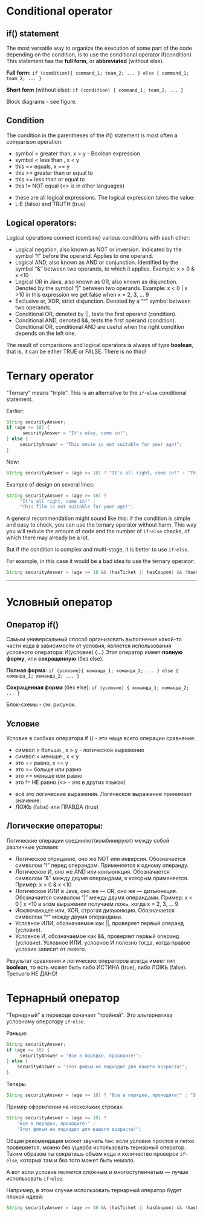 # Conditional operator

## if() statement

The most versatile way to organize the execution of some part of the code
depending on the condition, is to use the conditional operator
if(condition)
This statement has the **full form**, or **abbreviated** (without else).

**Full form:**
        `if (condition){
            command_1;
            team_2;
            ...
        } else {
            command_1;
            team_2;
            ...
        }`

**Short form** (without else):
        `if (condition) {
            command_1;
            team_2;
            ...
        }`

Block diagrams - see figure.

## Condition
The condition in the parentheses of the if() statement is most often a comparison operation:
* symbol > greater than, x > y - Boolean expression
* symbol < less than , x < y
* this == equals, x == y
* this >= greater than or equal to
* this <= less than or equal to
* this != NOT equal (<> is in other languages)
- these are all logical expressions.
  The logical expression takes the value:
- LIE (false) and TRUTH (true)

## Logical operators:
Logical operations connect (combine) various conditions with each other:
* Logical negation, also known as NOT or inversion.
  Indicated by the symbol “!” before the operand. Applies to one operand.
* Logical AND, also known as AND or conjunction. Identified by the symbol “&” between two operands,
  to which it applies. Example: x > 0 & x <10
* Logical OR in Java, also known as OR, also known as disjunction. Denoted by the symbol “|” between
  two operands.
  Example: x < 0 | x >10 in this expression we get false when x = 2, 3, ... 9
* Exclusive or, XOR, strict disjunction.
  Denoted by a “^” symbol between two operands.
* Conditional OR, denoted by ||, tests the first operand (condition).
* Conditional AND, denoted &&, tests the first operand (condition).
  Conditional OR, conditional AND are useful when the right condition depends on the left one.

The result of comparisons and logical operators is always of type **boolean**,
that is, it can be either TRUE or FALSE.
There is no third!

# Ternary operator

"Ternary" means "triple". This is an alternative to the `if`-`else` conditional statement.

Earlier:
```java
String securityAnswer;
if (age >= 18) {
      securityAnswer = "It's okay, come in!";
} else {
     securityAnswer = "This movie is not suitable for your age!";
}
```

Now:
```java
String securityAnswer = (age >= 18) ? "It's all right, come in!" : "This film is not suitable for your age!";
```

Example of design on several lines:
```java
String securityAnswer = (age >= 18) ?
     "It's all right, come in!" :
     "This film is not suitable for your age!";
```

A general recommendation might sound like this: if the condition is simple and easy to check, you can use the ternary operator without harm. This way you will reduce the amount of code and the number of `if`-`else` checks, of which there may already be a lot.

But if the condition is complex and multi-stage, it is better to use `if`-`else`.

For example, in this case it would be a bad idea to use the ternary operator:
```java
String securityAnswer = (age >= 18 && (hasTicket || hasCoupon) && !hasChild) ? "Come in!" : "You can not pass!";
```
____________________________________________________

# Условный оператор

## Оператор if()

Самым универсальный способ организовать выполнение какой-то части кода в зависимости от условия, 
является использования условного оператора: 
    if(условие) {...}
Этот оператор имеет **полную форму**, или **сокращенную** (без else).

**Полная форма:**
`if (условие){
    команда_1;
    команда_2;
    ...
} else {
    команда_1;
    команда_2;
    ...
}`

**Сокращенная форма** (без else):
`if (условие) {
    команда_1;
    команда_2;
    ...
}`

Блок-схемы - см. рисунок.

## Условие
Условие в скобках оператора if () - это чаще всего операции сравнения:
*  символ > больше , x > y - логическое выражение
*  символ < меньше , x < y
*  это == равно, x == y
*  это >=  больше или равно
*  это <=  меньше или равно
*  это != НЕ равно (<> - это в других языках)
- всё это логические выражения. 
Логическое выражение принимает значение: 
- ЛОЖЬ (false) или ПРАВДА (true)

## Логические операторы:
Логические операции соединяют(комбинируют) между собой различные условия: 
* Логическое отрицание, оно же NOT или инверсия.
  Обозначается символом “!” перед операндом. Применяется к одному операнду.
* Логическое И, оно же AND или конъюнкция. Обозначается символом “&” между двумя операндами,
  к которым применяется. Пример: x > 0 & x <10
* Логическое ИЛИ в Java, оно же — OR, оно же — дизъюнкция. Обозначается символом “|” между
  двумя операндами. 
Пример: x < 0 | x >10  в этом выражении получаем ложь, когда x = 2, 3, ... 9
* Исключающее или, XOR, строгая дизъюнкция. 
Обозначается символом “^” между двумя операндами.
* Условное ИЛИ, обозначаемое как ||, проверяет первый операнд (условие).
* Условное И, обозначаемое как &&, проверяет первый операнд (условие).
Условное ИЛИ, условное И полезно тогда, когда правое условие зависит от левого.

Результат сравнения и логических операторов всегда имеет тип **boolean**,
то есть может быть либо ИСТИНА (true), либо ЛОЖЬ (false).
Третьего НЕ ДАНО!

# Тернарный оператор

"Тернарный" в переводе означает "тройной". Это альтернатива условному оператору `if`-`else`.

Раньше:
```java
String securityAnswer;
if (age >= 18) {
     securityAnswer = "Все в порядке, проходите!";
} else {
    securityAnswer = "Этот фильм не подходит для вашего возраста!";
}
```

Теперь:
```java
String securityAnswer = (age >= 18) ? "Все в порядке, проходите!" : "Этот фильм не подходит для вашего возраста!";
```

Пример оформления на нескольких строках:
```java
String securityAnswer = (age >= 18) ?
    "Все в порядке, проходите!" :
    "Этот фильм не подходит для вашего возраста!";
```

Общая рекомендация может звучать так: если условие простое и легко проверяется, можно без ущерба использовать тернарный оператор. Таким образом ты сократишь объем кода и количество проверок `if`-`else`, которых там и без того может быть немало.

А вот если условие является сложным и многоступенчатым — лучше использовать `if`-`else`.

Например, в этом случае использовать тернарный оператор будет плохой идеей:
```java
String securityAnswer = (age >= 18 && (hasTicket || hasCoupon) && !hasChild) ? "Проходите!" : "Вы не можете пройти!";
```